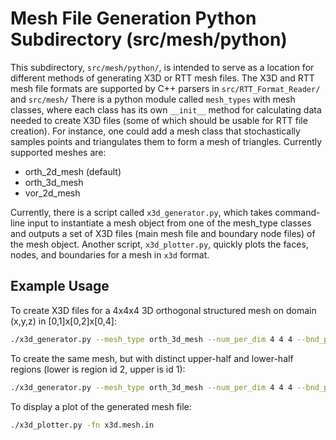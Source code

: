 # Mesh File Generation Python Subdirectory (src/mesh/python)

This subdirectory, `src/mesh/python/`, is intended to serve as a location for
different methods of generating X3D or RTT mesh files.
The X3D and RTT mesh file formats are supported by C++ parsers in
`src/RTT_Format_Reader/` and `src/mesh/`
There is a python module called `mesh_types` with mesh classes, where each
class has its own `__init__` method for calculating data needed to create X3D
files (some of which should be usable for RTT file creation).
For instance, one could add a mesh class that stochastically samples points and
triangulates them to form a mesh of triangles.
Currently supported meshes are:

- orth_2d_mesh (default)
- orth_3d_mesh
- vor_2d_mesh

Currently, there is a script called `x3d_generator.py`, which takes command-line
input to instantiate a mesh object from one of the mesh_type classes and outputs
a set of X3D files (main mesh file and boundary node files) of the mesh object.
Another script, `x3d_plotter.py`, quickly plots the faces, nodes, and boundaries
for a mesh in `x3d` format.

## Example Usage

To create X3D files for a 4x4x4 3D orthogonal structured mesh on domain (x,y,z)
in [0,1]x[0,2]x[0,4]:

```bash
./x3d_generator.py --mesh_type orth_3d_mesh --num_per_dim 4 4 4 --bnd_per_dim 0 1 0 2 0 4
```

To create the same mesh, but with distinct upper-half and lower-half regions (lower is region id 2, upper is id 1):

```bash
./x3d_generator.py --mesh_type orth_3d_mesh --num_per_dim 4 4 4 --bnd_per_dim 0 1 0 2 0 4 --reg_ids 1 2  --reg_bnd_per_dim  0 1 0 2 2 4  0 1 0 2 0 2
```

To display a plot of the generated mesh file:

```bash
./x3d_plotter.py -fn x3d.mesh.in
```

